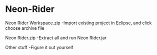 # Neon-Rider
Neon Rider Workspace.zip
-Import existing project in Eclipse, and click choose archive file

Neon Rider.zip
-Extract all and run Neon Rider.jar

Other stuff
-Figure it out yourself
